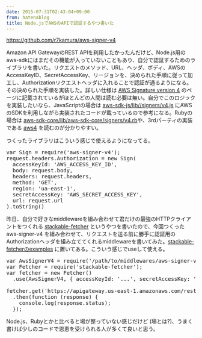 ```yaml
---
date: 2015-07-31T02:43:04+09:00
from: hatenablog
title: Node.jsでAWSのAPIで認証するやつ書いた
---
```


<p><a href="https://github.com/r7kamura/aws-signer-v4">https://github.com/r7kamura/aws-signer-v4</a></p>

<p>Amazon API GatewayのREST APIを利用したかったんだけど、Node.js用のaws-sdkにはまだその機能が入っていないこともあり、自分で認証するためのライブラリを書いた。リクエストのメソッド、URL、ヘッダ、ボディ、AWSのAccessKeyID、SecretAccessKey、リージョンを、決められた手順に従って加工し、Authorizationリクエストヘッダに入れることで認証が通るようになる。その決められた手順を実装した。詳しい仕様は <a href="http://docs.aws.amazon.com/ja_jp/AmazonS3/latest/API/sig-v4-authenticating-requests.html">AWS Signature version 4</a> のページに記載されているがほとんどの人間は読む必要は無い。自分でこのロジックを実装したいなら、JavaScriptの場合は <a href="https://github.com/aws/aws-sdk-js/blob/e0fcbe08bae68fdd86ce6a5bf50c726982553277/lib/signers/v4.js">aws-sdk-js/lib//signers/v4.js</a> にAWSのSDKを利用しながら実装されたコードが載っているので参考になる。Rubyの場合は <a href="https://github.com/aws/aws-sdk-ruby/blob/master/aws-sdk-core/lib/aws-sdk-core/signers/v4.rb">aws-sdk-core/lib/aws-sdk-core/signers/v4.rb</a>や、3rdパーティの実装である <a href="https://github.com/cmdrkeene/aws4">aws4</a> を読むのが分かりやすい。</p>

<p>つくったライブラリはこういう感じで使えるようになってる。</p>

<pre class="code" data-lang="" data-unlink>var Sign = require('aws-signer-v4');
request.headers.Authorization = new Sign(
  accessKeyId: 'AWS_ACCESS_KEY_ID',
  body: request.body,
  headers: request.headers,
  method: 'GET',
  region: 'ua-east-1',
  secretAccessKey: 'AWS_SECRET_ACCESS_KEY',
  url: request.url
).toString()</pre>


<p>昨日、自分で好きなmiddlewareを組み合わせて君だけの最強のHTTPクライアントをつくれる <a href="https://github.com/r7kamura/stackable-fetcher">stackable-fetcher</a> というやつを書いたので、今回つくった aws-signer-v4 を組み合わせて、リクエストを送る前に勝手に認証用のAuthorizationヘッダを組み立ててくれるmiddlewareを書いてみた。<a href="https://github.com/r7kamura/stackable-fetcher/blob/master/examples/middlewares/aws-signer-v4.js">stackable-fetcherのexamples</a> に置いてある。こういう感じでuseして使える。</p>

<pre class="code" data-lang="" data-unlink>var AwsSignerV4 = require('/path/to/middlewares/aws-signer-v4');
var Fetcher = require('stackable-fetcher');
var fetcher = new Fetcher()
  .use(AwsSignerV4, { accessKeyId: '...', secretAccessKey: '...', region: '...' })

fetcher.get('https://apigateway.us-east-1.amazonaws.com/restapis')
  .then(function (response) {
    console.log(response.status);
  });</pre>


<p>Node.js、Rubyとかと比べると場が整っていない感じだけど (場とは?)、うまく書けば少しのコードで恩恵を受けられる人が多くて良いと思う。</p>

